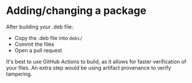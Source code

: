 # Adding/changing a package

After building your .deb file:

- Copy the .deb file into `debs/`
- Commit the files
- Open a pull request

It's best to use GitHub Actions to build, as it allows for faster verification of your files.
An extra step would be using artifact provenance to verify tampering.

